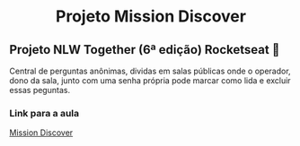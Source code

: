<h1 align="center">Projeto Mission Discover</h1>

## Projeto NLW Together (6ª edição) Rocketseat :rocket:


Central de perguntas anônimas, dividas em salas públicas onde o operador, dono da sala, junto com uma senha própria pode marcar como lida e excluir essas peguntas.



### Link para a aula
[Mission Discover](https://app.rocketseat.com.br/node/mission-discover)


